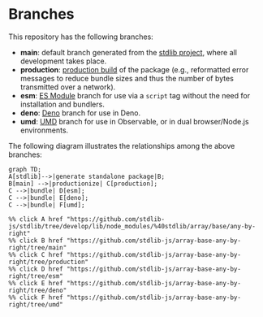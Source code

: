 <!--

@license Apache-2.0

Copyright (c) 2022 The Stdlib Authors.

Licensed under the Apache License, Version 2.0 (the "License");
you may not use this file except in compliance with the License.
You may obtain a copy of the License at

    http://www.apache.org/licenses/LICENSE-2.0

Unless required by applicable law or agreed to in writing, software
distributed under the License is distributed on an "AS IS" BASIS,
WITHOUT WARRANTIES OR CONDITIONS OF ANY KIND, either express or implied.
See the License for the specific language governing permissions and
limitations under the License.

-->

# Branches

This repository has the following branches:

-   **main**: default branch generated from the [stdlib project][stdlib-url], where all development takes place.
-   **production**: [production build][production-url] of the package (e.g., reformatted error messages to reduce bundle sizes and thus the number of bytes transmitted over a network).
-   **esm**: [ES Module][esm-url] branch for use via a `script` tag without the need for installation and bundlers.
-   **deno**: [Deno][deno-url] branch for use in Deno.
-   **umd**: [UMD][umd-url] branch for use in Observable, or in dual browser/Node.js environments.

The following diagram illustrates the relationships among the above branches:

```mermaid
graph TD;
A[stdlib]-->|generate standalone package|B;
B[main] -->|productionize| C[production];
C -->|bundle| D[esm];
C -->|bundle| E[deno];
C -->|bundle| F[umd];

%% click A href "https://github.com/stdlib-js/stdlib/tree/develop/lib/node_modules/%40stdlib/array/base/any-by-right"
%% click B href "https://github.com/stdlib-js/array-base-any-by-right/tree/main"
%% click C href "https://github.com/stdlib-js/array-base-any-by-right/tree/production"
%% click D href "https://github.com/stdlib-js/array-base-any-by-right/tree/esm"
%% click E href "https://github.com/stdlib-js/array-base-any-by-right/tree/deno"
%% click F href "https://github.com/stdlib-js/array-base-any-by-right/tree/umd"
```

[stdlib-url]: https://github.com/stdlib-js/stdlib/tree/develop/lib/node_modules/%40stdlib/array/base/any-by-right
[production-url]: https://github.com/stdlib-js/array-base-any-by-right/tree/production
[deno-url]: https://github.com/stdlib-js/array-base-any-by-right/tree/deno
[umd-url]: https://github.com/stdlib-js/array-base-any-by-right/tree/umd
[esm-url]: https://github.com/stdlib-js/array-base-any-by-right/tree/esm